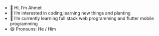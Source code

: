 - 👋 Hi, I’m Ahmet
- 👀 I’m interested in coding,learning new things and planting
- 🌱 I’m currently learning full stack web programming and flutter mobile programming
- 😄 Pronouns: He / Him
<!---
AhmetG-0033/AhmetG-0033 is a ✨ special ✨ repository because its `README.md` (this file) appears on your GitHub profile.
You can click the Preview link to take a look at your changes.
--->
